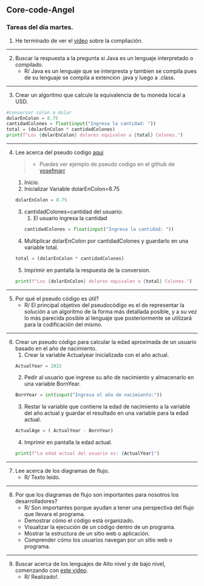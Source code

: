 ## Core-code-Angel
### Tareas del día martes.
1. He terminado de ver el [video](https://www.youtube.com/watch?v=JNMy969SjyU&ab_channel=BGZDevTips "Compliacion y transpilación") sobre la compliación.
---
2. Buscar la respuesta a la pregunta si Java es un lenguaje interpretado o compilado.
    * R/ Java es un lenguaje que se interpresta y tambien se compila pues de su lenguaje se compila a extencion .java y luego a .class.
---
3. Crear un algoritmo que calcule la equivalencia de tu moneda local a USD.

 ```python
#conversor colon a dolar
dolarEnColon = 8.75
cantidadColones = float(input("Ingresa la cantidad: "))
total = (dolarEnColon * cantidadColones)
print(f"Los {dolarEnColon} dolares equivalen a {total} Colones.")
```
---
4. Lee acerca del pseudo codigo [aqui](https://www.freecodecamp.org/news/what-is-pseudocode-in-programming/ "Aprende we")
    >* Puedes ver ejemplo de pseudo codigo en el github de [yosefmarr](https://github.com/corecodeio/bootcamp-from-scratch/blob/main/src/technologies/2022/week1/resources/PSEUDOCODE.md "Ejemplos de Pseudo Codigo") <br>
    1. Inicio.
    2. Inicializar Variable dolarEnColon=8.75 
    ```python
    dolarEnColon = 8.75
    ```
    3. cantidadColones=cantidad del usuario:
        1. El usuario ingresa la cantidad
        ```python
        cantidadColones = float(input("Ingresa la cantidad: "))
        ```
    4. Multiplicar dolarEnColon por cantidadColones y guardarlo en una variable total.
    ```python
    total = (dolarEnColon * cantidadColones)
    ```
    5. Imprimir en pantalla la respuesta de la conversion.
    ```python
    print(f"Los {dolarEnColon} dolares equivalen a {total} Colones.")
    ```
---
5. Por qué el pseudo código es útil?
    * R/
    El principal objetivo del pseudocódigo es el de representar la solución a un algoritmo de la forma más detallada posible, y a su vez lo más parecida posible al lenguaje que posteriormente se utilizará para la codificación del mismo.
---
6. Crear un pseudo código para calcular la edad aproximada de un usuario basado en el año de nacimiento.
    1. Crear la variable Actualyear inicializada con el año actual.
    ```python
    ActualYear = 2022
    ```
    2. Pedir al usuario que ingrese su año de nacimiento y almacenarlo en una variable BornYear.
    ```python
    BornYear = int(input("Ingresa el año de nacimiento:"))
    ```
    3. Restar la variable que contiene la edad de nacimiento a la variable del año actual y guardar el resultado en una variable para la edad actual.
    ```python
    ActualAge = ( ActualYear - BornYear)
    ```
    4. Imprimir en pantalla la edad actual.
    ```python
    print(f"La edad actual del usuario es: {ActualYear}")
    ```
---
7. Lee acerca de los diagramas de flujo.
    * R/ Texto leido.
---
8. Por que los diagramas de flujo son importantes para nosotros los desarrolladores?
    * R/ Son importantes porque ayudan a tener una perspectiva del flujo que llevara el programa.
    * Demostrar cómo el código está organizado.
    * Visualizar la ejecución de un código dentro de un programa.
    * Mostrar la estructura de un sitio web o aplicación.
    * Comprender cómo los usuarios navegan por un sitio web o programa.
---
9. Buscar acerca de los lenguajes de Alto nivel y de bajo nivel, comenzando con [este video](https://www.youtube.com/watch?v=1vRPOp5p-qs&ab_channel=EliasTheProfe "Comienza a aprender").
    * R/ Realizado!.

